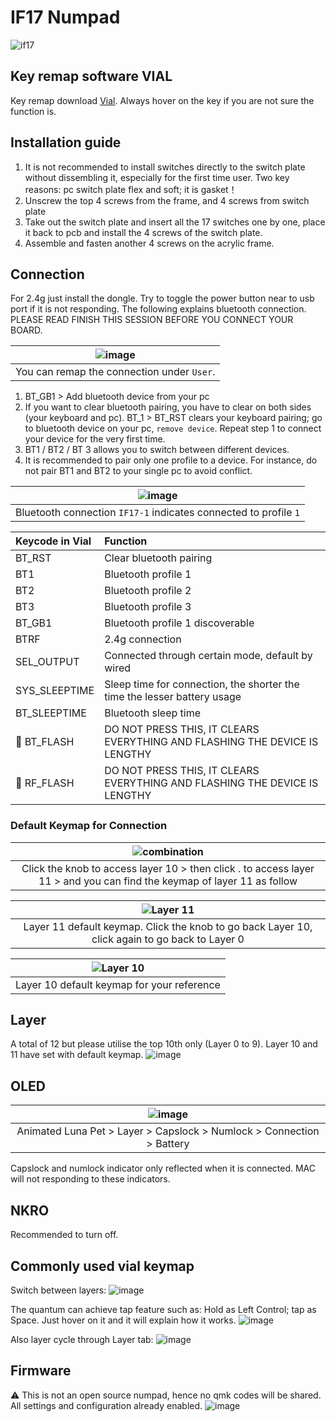 # IF17 Numpad

![if17](https://user-images.githubusercontent.com/79617315/209417051-e1870918-284d-42f4-ab7d-f05a64b4220d.jpg)

## Key remap software VIAL
Key remap download [Vial](https://get.vial.today/download/). Always hover on the key if you are not sure the function is.

## Installation guide
1. It is not recommended to install switches directly to the switch plate without dissembling it, especially for the first time user. Two key reasons: pc switch plate flex and soft; it is gasket！
2. Unscrew the top 4 screws from the frame, and 4 screws from switch plate
3. Take out the switch plate and insert all the 17 switches one by one, place it back to pcb and install the 4 screws of the switch plate. 
4. Assemble and fasten another 4 screws on the acrylic frame. 


## Connection
For 2.4g just install the dongle. Try to toggle the power button near to usb port if it is not responding. The following explains bluetooth connection. PLEASE READ FINISH THIS SESSION BEFORE YOU CONNECT YOUR BOARD. 

|![image](https://user-images.githubusercontent.com/79617315/209416348-095caa94-79d7-4305-984d-e028b7825a1e.png)|
|:--:|
|You can remap the connection under `User`. |

1. BT_GB1 > Add bluetooth device from your pc
2. If you want to clear bluetooth pairing, you have to clear on both sides (your keyboard and pc). BT_1 > BT_RST clears your keyboard pairing; go to bluetooth device on your pc, `remove device`. Repeat step 1 to connect your device for the very first time.
3. BT1 / BT2 / BT 3 allows you to switch between different devices. 
4. It is recommended to pair only one profile to a device. For instance, do not pair BT1 and BT2 to your single pc to avoid conflict. 

|![image](https://user-images.githubusercontent.com/79617315/209416741-42fb4e94-c4e4-4314-b77b-af706cad4adc.png)|
|:--:|
| Bluetooth connection `IF17-1` indicates connected to profile `1`|

| Keycode in Vial | Function |
|:--|:--|
|BT_RST  |  Clear bluetooth pairing|
|BT1  |  Bluetooth profile 1|
|BT2  |  Bluetooth profile 2|
|BT3  |  Bluetooth profile 3|
| BT_GB1 | Bluetooth profile 1 discoverable |
|BTRF | 2.4g connection |
| SEL_OUTPUT | Connected through certain mode, default by wired |
|SYS_SLEEPTIME| Sleep time for connection, the shorter the time the lesser battery usage |
| BT_SLEEPTIME | Bluetooth sleep time |
| :name_badge: BT_FLASH | DO NOT PRESS THIS, IT CLEARS EVERYTHING AND FLASHING THE DEVICE IS LENGTHY |
| :name_badge: RF_FLASH | DO NOT PRESS THIS, IT CLEARS EVERYTHING AND FLASHING THE DEVICE IS LENGTHY |

### Default Keymap for Connection

|![combination](https://user-images.githubusercontent.com/79617315/210479982-64f73384-72d9-4751-a322-15e64861a065.jpg)|
|:--:|
| Click the knob to access layer 10 > then click . to access layer 11 > and you can find the keymap of layer 11 as follow |

|![Layer 11](https://user-images.githubusercontent.com/79617315/210478936-216e5085-4bd6-4d4e-b4d0-d12a90fbacad.JPG)|
|:--:|
| Layer 11 default keymap. Click the knob to go back Layer 10, click again to go back to Layer 0 |

|![Layer 10](https://user-images.githubusercontent.com/79617315/210478930-32dea193-86f8-4964-ba17-b83343fae24c.JPG)|
|:--:|
| Layer 10 default keymap for your reference |

## Layer
A total of 12 but please utilise the top 10th only (Layer 0 to 9). Layer 10 and 11 have set with default keymap.
![image](https://user-images.githubusercontent.com/79617315/209416316-8b4d6ae1-64df-4afd-b69c-3237454ccbfc.png)

## OLED
| ![image](https://user-images.githubusercontent.com/79617315/209416108-2a1e9d3b-1521-42bb-8e05-8faa6ec7bcc5.png)|
|:--:|
| Animated Luna Pet > Layer > Capslock > Numlock > Connection > Battery| 

Capslock and numlock indicator only reflected when it is connected. MAC will not responding to these indicators. 


## NKRO
Recommended to turn off. 

## Commonly used vial keymap
Switch between layers:
![image](https://user-images.githubusercontent.com/79617315/209417128-f588cad0-53f9-4feb-8a3a-33714a95e0e5.png)


The quantum can achieve tap feature such as: Hold as Left Control; tap as Space. Just hover on it and it will explain how it works.
![image](https://user-images.githubusercontent.com/79617315/208881636-7c6481e0-e320-4ad1-b727-bb4b7e0616f4.png)

Also layer cycle through Layer tab:
![image](https://user-images.githubusercontent.com/79617315/208881348-fc678b95-c729-4dff-94a2-946d5032845c.png)

## Firmware
:warning: This is not an open source numpad, hence no qmk codes will be shared. All settings and configuration already enabled.
![image](https://user-images.githubusercontent.com/79617315/209416330-7f92b7d6-d237-486b-8960-7f2d111514d0.png)


